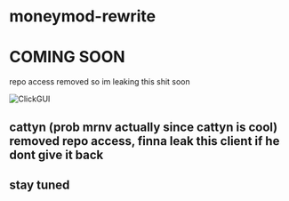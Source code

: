 # moneymod-rewrite
# COMING SOON
repo access removed so im leaking this shit soon

![ClickGUI](https://i.imgur.com/e1sra3x.png)

## cattyn (prob mrnv actually since cattyn is cool) removed repo access, finna leak this client if he dont give it back
## stay tuned
